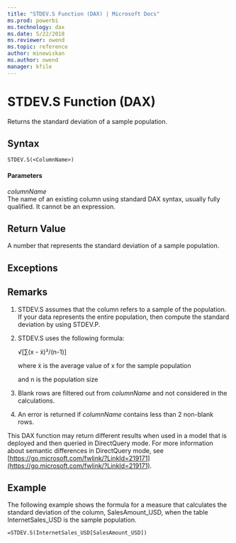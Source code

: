 ```yaml
---
title: "STDEV.S Function (DAX) | Microsoft Docs"
ms.prod: powerbi 
ms.technology: dax
ms.date: 5/22/2018
ms.reviewer: owend
ms.topic: reference
author: minewiskan
ms.author: owend
manager: kfile
---
```

# STDEV.S Function (DAX)
Returns the standard deviation of a sample population.  
  
## Syntax  
  
```dax
STDEV.S(<ColumnName>)  
```
  
#### Parameters  
*columnName*  
The name of an existing column using standard DAX syntax, usually fully qualified. It cannot be an expression.  
  
## Return Value  
A number that represents the standard deviation of a sample population.  
  
## Exceptions  
  
## Remarks  
  
1.  STDEV.S assumes that the column refers to a sample of the population. If your data represents the entire population, then compute the standard deviation by using STDEV.P.  
  
2.  STDEV.S uses the following formula:  
  
    √[∑(x - x̃)²/(n-1)]  
  
    where x̃ is the average value of x for the sample population  
  
    and n is the population size  
  
3.  Blank rows are filtered out from *columnName* and not considered in the calculations.  
  
4.  An error is returned if *columnName* contains less than 2 non-blank rows.  
  
This DAX function may return different results when used in a model that is deployed and then queried in DirectQuery mode. For more information about semantic differences in DirectQuery mode, see  [https://go.microsoft.com/fwlink/?LinkId=219171](https://go.microsoft.com/fwlink/?LinkId=219171).  
  
## Example  
The following example shows the formula for a measure that calculates the standard deviation of the column, SalesAmount_USD, when the table InternetSales_USD is the sample population.  
  
```dax
=STDEV.S(InternetSales_USD[SalesAmount_USD])  
```
